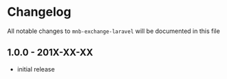 # Changelog

All notable changes to `mnb-exchange-laravel` will be documented in this file

## 1.0.0 - 201X-XX-XX

- initial release
